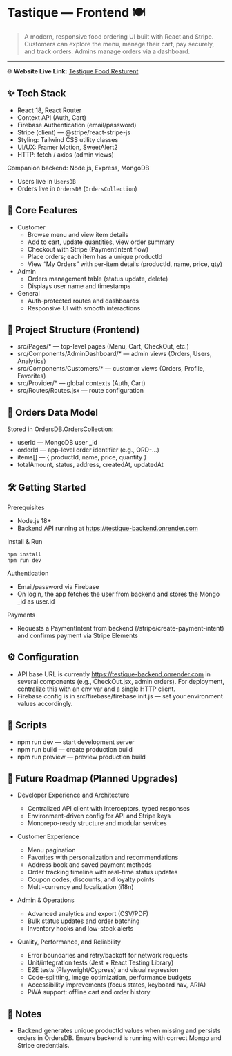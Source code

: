 # Tastique — Frontend 🍽️

> A modern, responsive food ordering UI built with React and Stripe. Customers can explore the menu, manage their cart, pay securely, and track orders. Admins manage orders via a dashboard.

---
🌐 **Website Live Link:** [Testique Food Resturent](https://testique.netlify.app/)

## ✨ Tech Stack

- React 18, React Router
- Context API (Auth, Cart)
- Firebase Authentication (email/password)
- Stripe (client) — @stripe/react-stripe-js
- Styling: Tailwind CSS utility classes
- UI/UX: Framer Motion, SweetAlert2
- HTTP: fetch / axios (admin views)

Companion backend: Node.js, Express, MongoDB
- Users live in `UsersDB`
- Orders live in `OrdersDB` (`OrdersCollection`)

## 🚀 Core Features

- Customer
  - Browse menu and view item details
  - Add to cart, update quantities, view order summary
  - Checkout with Stripe (PaymentIntent flow)
  - Place orders; each item has a unique productId
  - View “My Orders” with per-item details (productId, name, price, qty)
- Admin
  - Orders management table (status update, delete)
  - Displays user name and timestamps
- General
  - Auth-protected routes and dashboards
  - Responsive UI with smooth interactions

## 🧭 Project Structure (Frontend)

- src/Pages/* — top-level pages (Menu, Cart, CheckOut, etc.)
- src/Components/AdminDashboard/* — admin views (Orders, Users, Analytics)
- src/Components/Customers/* — customer views (Orders, Profile, Favorites)
- src/Provider/* — global contexts (Auth, Cart)
- src/Routes/Routes.jsx — route configuration

## 🧱 Orders Data Model

Stored in OrdersDB.OrdersCollection:
- userId — MongoDB user _id
- orderId — app-level order identifier (e.g., ORD-...)
- items[] — { productId, name, price, quantity }
- totalAmount, status, address, createdAt, updatedAt

## 🛠️ Getting Started

Prerequisites
- Node.js 18+
- Backend API running at https://testique-backend.onrender.com

Install & Run
```
npm install
npm run dev
```

Authentication
- Email/password via Firebase
- On login, the app fetches the user from backend and stores the Mongo _id as user.id

Payments
- Requests a PaymentIntent from backend (/stripe/create-payment-intent) and confirms payment via Stripe Elements

## ⚙️ Configuration

- API base URL is currently https://testique-backend.onrender.com in several components (e.g., CheckOut.jsx, admin orders). For deployment, centralize this with an env var and a single HTTP client.
- Firebase config is in src/firebase/firebase.init.js — set your environment values accordingly.

## 🧪 Scripts

- npm run dev — start development server
- npm run build — create production build
- npm run preview — preview production build

## 🔭 Future Roadmap (Planned Upgrades)

- Developer Experience and Architecture
  - Centralized API client with interceptors, typed responses
  - Environment-driven config for API and Stripe keys
  - Monorepo-ready structure and modular services

- Customer Experience
  - Menu pagination
  - Favorites with personalization and recommendations
  - Address book and saved payment methods
  - Order tracking timeline with real-time status updates
  - Coupon codes, discounts, and loyalty points
  - Multi-currency and localization (i18n)

- Admin & Operations
  - Advanced analytics and export (CSV/PDF)
  - Bulk status updates and order batching
  - Inventory hooks and low-stock alerts

- Quality, Performance, and Reliability
  - Error boundaries and retry/backoff for network requests
  - Unit/integration tests (Jest + React Testing Library)
  - E2E tests (Playwright/Cypress) and visual regression
  - Code-splitting, image optimization, performance budgets
  - Accessibility improvements (focus states, keyboard nav, ARIA)
  - PWA support: offline cart and order history

## 📝 Notes

- Backend generates unique productId values when missing and persists orders in OrdersDB. Ensure backend is running with correct Mongo and Stripe credentials.
